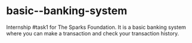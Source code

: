 # basic--banking-system
Internship #task1 for The Sparks Foundation.
It is a basic banking system where you can make a transaction and check your transaction history.
